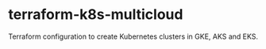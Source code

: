 # terraform-k8s-multicloud
Terraform configuration to create Kubernetes clusters in GKE, AKS and EKS.
